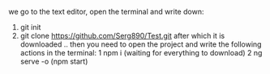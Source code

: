 
we go to the text editor, open the terminal and write down:
1. git init
2. git clone https://github.com/Serg890/Test.git
after which it is downloaded .. then you need to open the project and write the following actions in the terminal:
1 npm i (waiting for everything to download)
2 ng serve -o (npm start)

